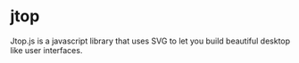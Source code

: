 jtop
==============

Jtop.js is a javascript library that uses SVG to let you build beautiful desktop like user interfaces. 